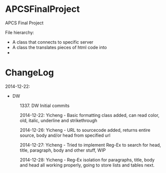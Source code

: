 APCSFinalProject
================

APCS Final Project

File hierarchy:
* A class that connects to specific server
* A class the translates pieces of html code into 
*

ChangeLog
=========

2014-12-22:

<ul>
  <li>DW</li>
    <ul>1337. DW Initial commits

2014-12-22: Yicheng - Basic formatting class added, can read color, old, italic, underline and strikethrough

2014-12-26: Yicheng - URL to sourcecode added, returns entire source, body and/or head from specified url

2014-12-27: Yicheng - Tried to implement Reg-Ex to search for head, title, paragraph, body and other stuff, WIP

2014-12-28: Yicheng - Reg-Ex isolation for paragraphs, title, body and head all working properly, going to store lists and tables next.
